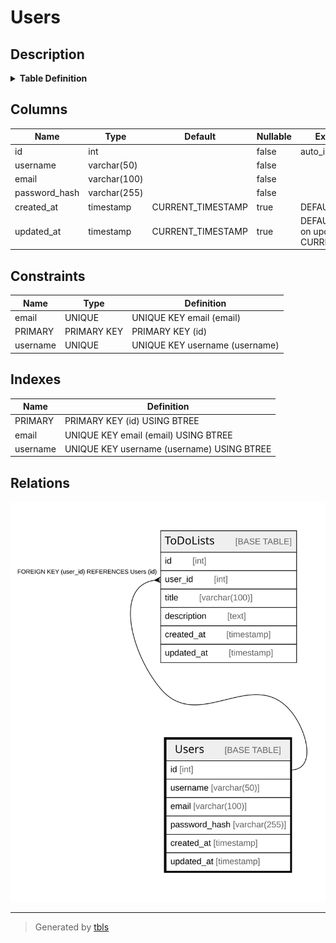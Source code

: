 # Users

## Description

<details>
<summary><strong>Table Definition</strong></summary>

```sql
CREATE TABLE `Users` (
  `id` int NOT NULL AUTO_INCREMENT,
  `username` varchar(50) NOT NULL,
  `email` varchar(100) NOT NULL,
  `password_hash` varchar(255) NOT NULL,
  `created_at` timestamp NULL DEFAULT CURRENT_TIMESTAMP,
  `updated_at` timestamp NULL DEFAULT CURRENT_TIMESTAMP ON UPDATE CURRENT_TIMESTAMP,
  PRIMARY KEY (`id`),
  UNIQUE KEY `username` (`username`),
  UNIQUE KEY `email` (`email`)
) ENGINE=InnoDB DEFAULT CHARSET=utf8mb4 COLLATE=utf8mb4_0900_ai_ci
```

</details>

## Columns

| Name | Type | Default | Nullable | Extra Definition | Children | Parents | Comment |
| ---- | ---- | ------- | -------- | ---------------- | -------- | ------- | ------- |
| id | int |  | false | auto_increment | [ToDoLists](ToDoLists.md) |  |  |
| username | varchar(50) |  | false |  |  |  |  |
| email | varchar(100) |  | false |  |  |  |  |
| password_hash | varchar(255) |  | false |  |  |  |  |
| created_at | timestamp | CURRENT_TIMESTAMP | true | DEFAULT_GENERATED |  |  |  |
| updated_at | timestamp | CURRENT_TIMESTAMP | true | DEFAULT_GENERATED on update CURRENT_TIMESTAMP |  |  |  |

## Constraints

| Name | Type | Definition |
| ---- | ---- | ---------- |
| email | UNIQUE | UNIQUE KEY email (email) |
| PRIMARY | PRIMARY KEY | PRIMARY KEY (id) |
| username | UNIQUE | UNIQUE KEY username (username) |

## Indexes

| Name | Definition |
| ---- | ---------- |
| PRIMARY | PRIMARY KEY (id) USING BTREE |
| email | UNIQUE KEY email (email) USING BTREE |
| username | UNIQUE KEY username (username) USING BTREE |

## Relations

![er](Users.svg)

---

> Generated by [tbls](https://github.com/k1LoW/tbls)
